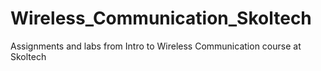 # Wireless_Communication_Skoltech

Assignments and labs from Intro to Wireless Communication course at Skoltech
